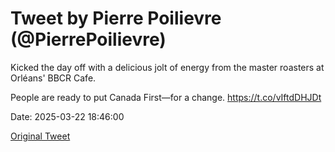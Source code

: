 # Tweet by Pierre Poilievre (@PierrePoilievre)

Kicked the day off with a delicious jolt of energy from the master roasters at Orléans' BBCR Cafe.

People are ready to put Canada First—for a change. https://t.co/vIftdDHJDt

Date: 2025-03-22 18:46:00

[Original Tweet](https://x.com/PierrePoilievre/status/1903518539635413059)
